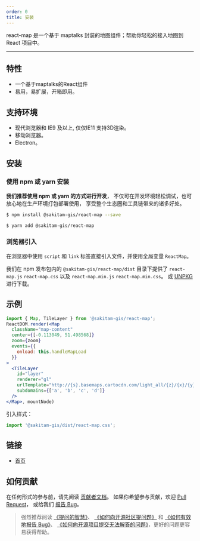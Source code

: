 ```yaml
---
order: 0
title: 安装
---
```


react-map 是一个基于 maptalks 封装的地图组件；帮助你轻松的接入地图到 React 项目中。

---

## 特性

- 一个基于maptalks的React组件
- 易用，易扩展，开箱即用。

## 支持环境

* 现代浏览器和 IE9 及以上, 仅仅IE11 支持3D渲染。
* 移动浏览器。
* Electron。

## 安装

### 使用 npm 或 yarn 安装

**我们推荐使用 npm 或 yarn 的方式进行开发**，
不仅可在开发环境轻松调试，也可放心地在生产环境打包部署使用，
享受整个生态圈和工具链带来的诸多好处。

```bash
$ npm install @sakitam-gis/react-map --save
```

```bash
$ yarn add @sakitam-gis/react-map
```

### 浏览器引入

在浏览器中使用 `script` 和 `link` 标签直接引入文件，并使用全局变量 `ReactMap`。

我们在 npm 发布包内的 `@sakitam-gis/react-map/dist` 目录下提供了 `react-map.js` `react-map.css`
 以及 `react-map.min.js` `react-map.min.css`。
 或 [UNPKG](https://unpkg.com/@sakitam-gis/react-map/dist/) 进行下载。

## 示例

```jsx
import { Map, TileLayer } from '@sakitam-gis/react-map';
ReactDOM.render(<Map
  className="map-content"
  center={[-0.113049, 51.498568]}
  zoom={zoom}
  events={{
    onload: this.handleMapLoad
  }}
>
  <TileLayer
    id="layer"
    renderer="gl"
    urlTemplate="http://{s}.basemaps.cartocdn.com/light_all/{z}/{x}/{y}.png"
    subdomains={['a', 'b', 'c', 'd']}
  />
</Map>, mountNode)
```

引入样式：

```jsx
import '@sakitam-gis/dist/react-map.css';
```

## 链接

- [首页](http://ant.design/)

## 如何贡献

在任何形式的参与前，请先阅读 [贡献者文档](https://github.com/ant-design/ant-design/blob/master/.github/CONTRIBUTING.md)。
如果你希望参与贡献，欢迎 [Pull Request](https://github.com/ant-design/ant-design/pulls)，
或给我们 [报告 Bug](http://new-issue.ant.design/)。

> 强烈推荐阅读 [《提问的智慧》](https://github.com/ryanhanwu/How-To-Ask-Questions-The-Smart-Way)、
  [《如何向开源社区提问题》](https://github.com/seajs/seajs/issues/545) 和 
  [《如何有效地报告 Bug》](http://www.chiark.greenend.org.uk/%7Esgtatham/bugs-cn.html)、
  [《如何向开源项目提交无法解答的问题》](https://zhuanlan.zhihu.com/p/25795393)，更好的问题更容易获得帮助。
